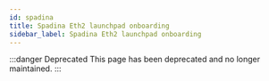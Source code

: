 ```yaml
---
id: spadina
title: Spadina Eth2 launchpad onboarding
sidebar_label: Spadina Eth2 launchpad onboarding
---
```


:::danger Deprecated
This page has been deprecated and no longer maintained.
:::